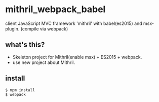 # mithril_webpack_babel
client JavaScript MVC framework 'mithril' with babel(es2015) and msx-plugin. (compile via webpack)

## what's this?
* Skeleton project for Mithril(enable msx) + ES2015 + webpack.
* use new project about Mithril.

## install
```
$ npm install
$ webpack
```

